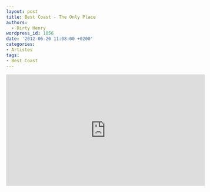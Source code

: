 ```yaml
---
layout: post
title: Best Coast - The Only Place
authors:
  - Dirty Henry
wordpress_id: 1056
date: '2012-06-20 11:08:00 +0200'
categories:
- Artistes
tags:
- Best Coast
---
```

<iframe width="540" height="304" src="http://www.youtube.com/embed/AJW00gx4wvE" frameborder="0" allowfullscreen></iframe>
